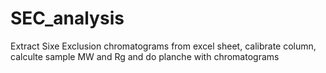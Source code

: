 # SEC_analysis
Extract Sixe Exclusion chromatograms from excel sheet, calibrate column, calculte sample MW and Rg and do planche with chromatograms
